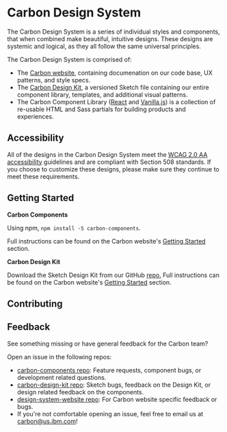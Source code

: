# Carbon Design System
The Carbon Design System is a series of individual styles and components, that when combined make beautiful, intuitive designs. These designs are systemic and logical, as they all follow the same universal principles.

The Carbon Design System is comprised of:

* The [Carbon website](http://carbondesignsystem.com), containing documenation on our code base, UX patterns, and style specs.
* The [Carbon Design Kit](https://github.com/carbon-design-system/carbon-design-kit), a versioned Sketch file containing our entire component library, templates, and additional visual patterns. 
* The Carbon Component Library ([React](https://github.com/carbon-design-system/carbon-components-react) and [Vanilla.js](https://github.com/carbon-design-system/carbon-components)) is a collection of re-usable HTML and Sass partials for building products and experiences.


## Accessibility
All of the designs in the Carbon Design System meet the [WCAG 2.0 AA accessibility](https://www.section508.gov/) guidelines and are compliant with Section 508 standards. If you choose to customize these designs, please make sure they continue to meet these requirements.


## Getting Started
**Carbon Components**

Using npm, `npm install -S carbon-components`. 

Full instructions can be found on the Carbon website's [Getting Started](http://www.carbondesignsystem.com/getting-started/developers) section. 


**Carbon Design Kit**

Download the Sketch Design Kit from our GitHub [repo.](https://github.com/carbon-design-system/carbon-design-kit)
Full instructions can be found on the Carbon website's [Getting Started](http://www.carbondesignsystem.com/getting-started/designers) section. 

## Contributing 


## Feedback
See something missing or have general feedback for the Carbon team? 

Open an issue in the following repos:

* [carbon-components repo](https://github.com/carbon-design-system/carbon-components): Feature requests, component bugs, or development related questions. 
* [carbon-design-kit repo](https://github.com/carbon-design-system/carbon-design-kit): Sketch bugs, feedback on the Design Kit, or design related feedback on the components. 
* [design-system-website repo](https://github.com/carbon-design-system/design-system-website): For Carbon website specific feedback or bugs. 
* If you're not comfortable opening an issue, feel free to email us at carbon@us.ibm.com!
